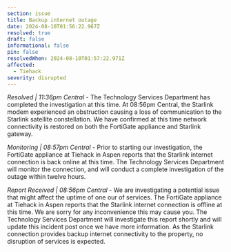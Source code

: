 ```yaml
---
section: issue
title: Backup internet outage
date: 2024-08-10T01:56:22.967Z
resolved: true
draft: false
informational: false
pin: false
resolvedWhen: 2024-08-10T01:57:22.971Z
affected:
  - Tiehack
severity: disrupted
---
```

*Resolved | 11:36pm Central* - The Technology Services Department has completed the investigation at this time. At 08:56pm Central, the Starlink modem experienced an obstruction causing a loss of communication to the Starlink satellite constellation. We have confirmed at this time network connectivity is restored on both the FortiGate appliance and Starlink gateway.

*Monitoring | 08:57pm Central* - Prior to starting our investigation, the FortiGate appliance at Tiehack in Aspen reports that the Starlink internet connection is back online at this time. The Technology Services Department will monitor the connection, and will conduct a complete investigation of the outage within twelve hours.

*Report Received | 08:56pm Central* - We are investigating a potential issue that might affect the uptime of one our of services. The FortiGate appliance at Tiehack in Aspen reports that the Starlink internet connection is offline at this time. We are sorry for any inconvenience this may cause you. The Technology Services Department will investigate this report shortly and will update this incident post once we have more information. As the Starlink connection provides backup internet connectivity to the property, no disruption of services is expected.